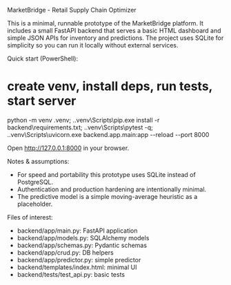 MarketBridge - Retail Supply Chain Optimizer

This is a minimal, runnable prototype of the MarketBridge platform. It includes a small FastAPI backend that serves a basic HTML dashboard and simple JSON APIs for inventory and predictions. The project uses SQLite for simplicity so you can run it locally without external services.

Quick start (PowerShell):

# create venv, install deps, run tests, start server
python -m venv .venv; .\.venv\Scripts\pip.exe install -r backend\requirements.txt; .\.venv\Scripts\pytest -q; .\.venv\Scripts\uvicorn.exe backend.app.main:app --reload --port 8000

Open http://127.0.0.1:8000 in your browser.

Notes & assumptions:
- For speed and portability this prototype uses SQLite instead of PostgreSQL.
- Authentication and production hardening are intentionally minimal.
- The predictive model is a simple moving-average heuristic as a placeholder.

Files of interest:
- backend/app/main.py: FastAPI application
- backend/app/models.py: SQLAlchemy models
- backend/app/schemas.py: Pydantic schemas
- backend/app/crud.py: DB helpers
- backend/app/predictor.py: simple predictor
- backend/templates/index.html: minimal UI
- backend/tests/test_api.py: basic tests

